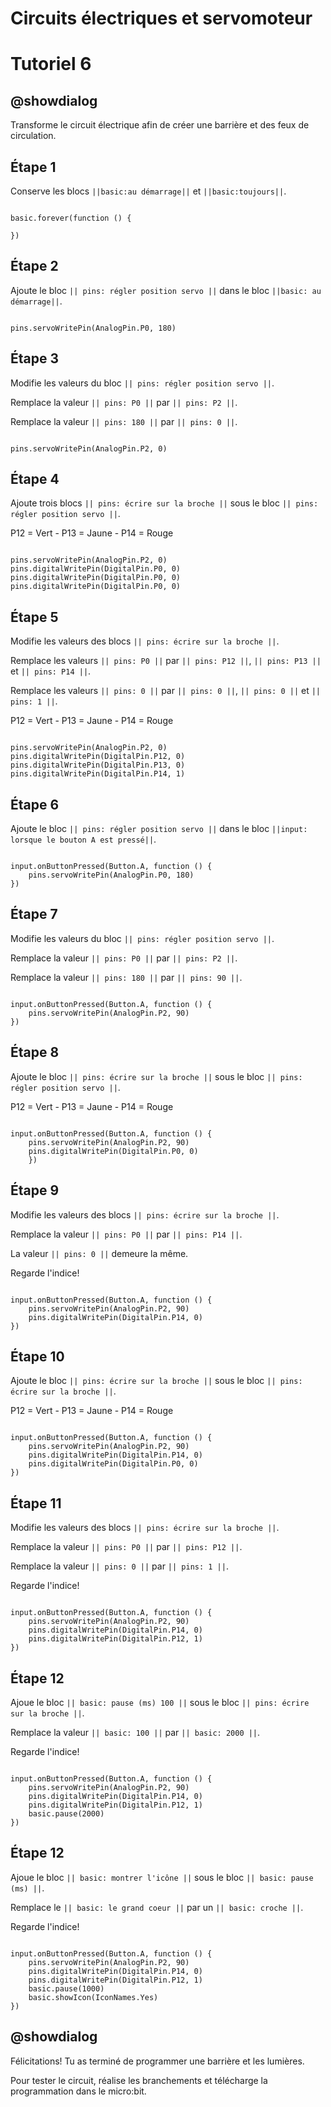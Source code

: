 # Circuits électriques et servomoteur

# Tutoriel 6

## @showdialog

Transforme le circuit électrique afin de créer une barrière et des feux de circulation. 


## Étape 1

Conserve les blocs ``||basic:au démarrage||`` et ``||basic:toujours||``.

```blocks

basic.forever(function () {
	
})

```

## Étape 2

Ajoute le bloc ``|| pins: régler position servo ||`` dans le bloc ``||basic: au démarrage||``.

```blocks

pins.servoWritePin(AnalogPin.P0, 180)

```

## Étape 3

Modifie les valeurs du bloc ``|| pins: régler position servo ||``.

Remplace la valeur ``|| pins: P0 ||`` par ``|| pins: P2 ||``.

Remplace la valeur ``|| pins: 180 ||`` par ``|| pins: 0 ||``.

```blocks

pins.servoWritePin(AnalogPin.P2, 0)

```

## Étape 4

Ajoute trois blocs ``|| pins: écrire sur la broche ||`` sous le bloc ``|| pins: régler position servo ||``.

P12 = Vert - P13 = Jaune - P14 = Rouge

```blocks

pins.servoWritePin(AnalogPin.P2, 0)
pins.digitalWritePin(DigitalPin.P0, 0)
pins.digitalWritePin(DigitalPin.P0, 0)
pins.digitalWritePin(DigitalPin.P0, 0)

```

## Étape 5

Modifie les valeurs des blocs ``|| pins: écrire sur la broche ||``.

Remplace les valeurs ``|| pins: P0 ||`` par ``|| pins: P12 ||``, ``|| pins: P13 ||`` et ``|| pins: P14 ||``.

Remplace les valeurs ``|| pins: 0 ||`` par ``|| pins: 0 ||``, ``|| pins: 0 ||`` et ``|| pins: 1 ||``.

P12 = Vert - P13 = Jaune - P14 = Rouge

```blocks

pins.servoWritePin(AnalogPin.P2, 0)
pins.digitalWritePin(DigitalPin.P12, 0)
pins.digitalWritePin(DigitalPin.P13, 0)
pins.digitalWritePin(DigitalPin.P14, 1)

```

## Étape 6

Ajoute le bloc ``|| pins: régler position servo ||`` dans le bloc ``||input: lorsque le bouton A est pressé||``.

```blocks

input.onButtonPressed(Button.A, function () {
    pins.servoWritePin(AnalogPin.P0, 180)
})

```

## Étape 7

Modifie les valeurs du bloc ``|| pins: régler position servo ||``.

Remplace la valeur ``|| pins: P0 ||`` par ``|| pins: P2 ||``.

Remplace la valeur ``|| pins: 180 ||`` par ``|| pins: 90 ||``.

```blocks

input.onButtonPressed(Button.A, function () {
    pins.servoWritePin(AnalogPin.P2, 90)
})

```

## Étape 8

Ajoute le bloc ``|| pins: écrire sur la broche ||`` sous le bloc ``|| pins: régler position servo ||``.

P12 = Vert - P13 = Jaune - P14 = Rouge

```blocks

input.onButtonPressed(Button.A, function () {
    pins.servoWritePin(AnalogPin.P2, 90)
    pins.digitalWritePin(DigitalPin.P0, 0)
    })

```

## Étape 9

Modifie les valeurs des blocs ``|| pins: écrire sur la broche ||``.

Remplace la valeur ``|| pins: P0 ||`` par ``|| pins: P14 ||``.

La valeur ``|| pins: 0 ||`` demeure la même.

Regarde l'indice!

```blocks

input.onButtonPressed(Button.A, function () {
    pins.servoWritePin(AnalogPin.P2, 90)
    pins.digitalWritePin(DigitalPin.P14, 0)
})

```

## Étape 10

Ajoute le bloc ``|| pins: écrire sur la broche ||`` sous le bloc ``|| pins: écrire sur la broche ||``.

P12 = Vert - P13 = Jaune - P14 = Rouge

```blocks

input.onButtonPressed(Button.A, function () {
    pins.servoWritePin(AnalogPin.P2, 90)
    pins.digitalWritePin(DigitalPin.P14, 0)
    pins.digitalWritePin(DigitalPin.P0, 0)
})

```

## Étape 11

Modifie les valeurs des blocs ``|| pins: écrire sur la broche ||``.

Remplace la valeur ``|| pins: P0 ||`` par ``|| pins: P12 ||``.

Remplace la valeur ``|| pins: 0 ||`` par ``|| pins: 1 ||``.

Regarde l'indice!

```blocks

input.onButtonPressed(Button.A, function () {
    pins.servoWritePin(AnalogPin.P2, 90)
    pins.digitalWritePin(DigitalPin.P14, 0)
    pins.digitalWritePin(DigitalPin.P12, 1)
})

```

## Étape 12

Ajoue le bloc ``|| basic: pause (ms) 100 ||`` sous le bloc ``|| pins: écrire sur la broche ||``.

Remplace la valeur ``|| basic: 100 ||`` par ``|| basic: 2000 ||``.

Regarde l'indice!

```blocks

input.onButtonPressed(Button.A, function () {
    pins.servoWritePin(AnalogPin.P2, 90)
    pins.digitalWritePin(DigitalPin.P14, 0)
    pins.digitalWritePin(DigitalPin.P12, 1)
    basic.pause(2000)
})

```

## Étape 12

Ajoue le bloc ``|| basic: montrer l'icône ||`` sous le bloc ``|| basic: pause (ms) ||``.

Remplace le ``|| basic: le grand coeur ||`` par un ``|| basic: croche ||``.

Regarde l'indice!

```blocks

input.onButtonPressed(Button.A, function () {
    pins.servoWritePin(AnalogPin.P2, 90)
    pins.digitalWritePin(DigitalPin.P14, 0)
    pins.digitalWritePin(DigitalPin.P12, 1)
    basic.pause(1000)
    basic.showIcon(IconNames.Yes)
})

```

## @showdialog 

Félicitations! Tu as terminé de programmer une barrière et les lumières.

Pour tester le circuit, réalise les branchements et télécharge la programmation dans le micro:bit.